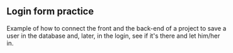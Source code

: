 ## Login form practice

Example of how to connect the front and the back-end of a project to save a user in the database and, later, in the login, see if it's there and let him/her in.
